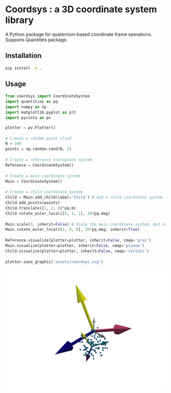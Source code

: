 # Coordsys : a 3D coordinate system library

A Python package for quaternion-based coordinate frame operations. Supports Quantities package.

## Installation

```bash
pip install -e .
```

## Usage


```python
from coordsys import CoordinateSystem
import quantities as pq
import numpy as np
import matplotlib.pyplot as plt
import pyvista as pv
```


```python
plotter = pv.Plotter()

# Create a random point cloud
N = 100
points = np.random.rand(N, 3)

# Create a reference coordinate system
Reference = CoordinateSystem()

# Create a main coordinate system
Main = CoordinateSystem()

# Create a child coordinate system
Child = Main.add_child(label='Child') # Add a child coordinate system to the main one
Child.add_points(points)
Child.translate([2, 2, 0]*pq.m)
Child.rotate_euler_local([0, 1, 1], 30*pq.deg)

Main.scale(3, inherit=False) # Scale the main coordinate system, but not its children
Main.rotate_euler_local([1, 0, 0], 30*pq.deg, inherit=True)

Reference.visualize(plotter=plotter, inherit=False, cmap='gray')
Main.visualize(plotter=plotter, inherit=False, cmap='plasma')
Child.visualize(plotter=plotter, inherit=False, cmap='viridis')

plotter.save_graphic('assets/coordsys.svg')
```

![example](assets/coordsys.svg)


